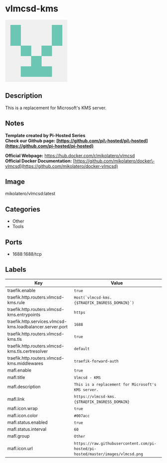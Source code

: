 # vlmcsd-kms

![Logo](images/vlmcsdkms.png)

## Description
This is a replacement for Microsoft's KMS server.

## Notes
**Template created by Pi\-Hosted Series**  
**Check our Github page: [https://github.com/pi\-hosted/pi\-hosted](https://github.com/pi-hosted/pi-hosted)**  
  
**Official Webpage:** <https://hub.docker.com/r/mikolatero/vlmcsd>  
**Official Docker Documentation:** [https://github.com/mikolatero/docker\-vlmcsd](https://github.com/mikolatero/docker-vlmcsd)  
  
  


## Image
mikolatero/vlmcsd:latest

## Categories
- Other
- Tools

## Ports
- 1688:1688/tcp

## Labels
| Key | Value |
|-----|-------|
| traefik.enable | ```true``` |
| traefik.http.routers.vlmcsd-kms.rule | ```Host(`vlmcsd-kms.{$TRAEFIK_INGRESS_DOMAIN}`)``` |
| traefik.http.routers.vlmcsd-kms.entrypoints | ```https``` |
| traefik.http.services.vlmcsd-kms.loadbalancer.server.port | ```1688``` |
| traefik.http.routers.vlmcsd-kms.tls | ```true``` |
| traefik.http.routers.vlmcsd-kms.tls.certresolver | ```default``` |
| traefik.http.routers.vlmcsd-kms.middlewares | ```traefik-forward-auth``` |
| mafl.enable | ```true``` |
| mafl.title | ```Vlmcsd - KMS``` |
| mafl.description | ```This is a replacement for Microsoft's KMS server.``` |
| mafl.link | ```https://vlmcsd-kms.{$TRAEFIK_INGRESS_DOMAIN}``` |
| mafl.icon.wrap | ```true``` |
| mafl.icon.color | ```#007acc``` |
| mafl.status.enabled | ```true``` |
| mafl.status.interval | ```60``` |
| mafl.group | ```Other``` |
| mafl.icon.url | ```https://raw.githubusercontent.com/pi-hosted/pi-hosted/master/images/vlmcsd.png``` |

